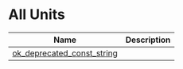 # All Units


| Name | Description |
|---|---|
| [ok_deprecated_const_string](ok_deprecated_const_string.md) |   |

